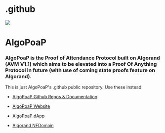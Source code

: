 # .github
![](https://avatars.githubusercontent.com/u/106061767?s=96&v=4)
# AlgoPoaP
### **AlgoPoaP** is the Proof of Attendance Protocol built on Algorand (AVM V1.1) which aims to be elevated into a Proof Of Anything Protocol in future (with use of coming state proofs feature on Algorand).
This is just AlgoPoaP's .github public repository. Use these instead:

- [AlgoPoaP Github Repos & Documentation](https://github.com/AlgoPoaP)

- [AlgoPoaP Website](https://algopoap.com)

- [AlgoPoaP dApp](https://algopoap.xyz)
 
- [Algorand NFDomain](algopoap.algo)



